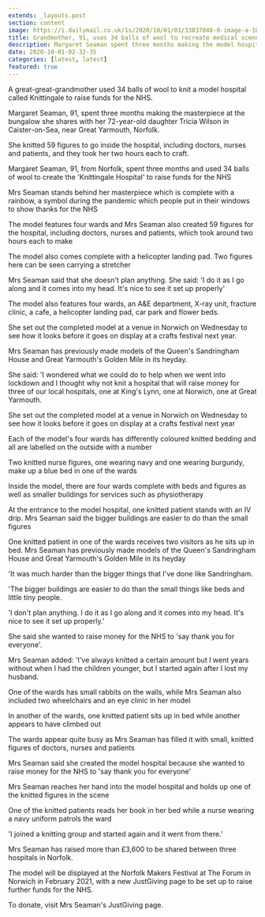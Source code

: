 ```yaml
---
extends: _layouts.post
section: content
image: https://i.dailymail.co.uk/1s/2020/10/01/01/33837048-0-image-a-102_1601512464708.jpg 
title: Grandmother, 91, uses 34 balls of wool to recreate medical scenes for NHS fundraiser  
description: Margaret Seaman spent three months making the model hospital and 59 figures, including doctors, nurses and patients, from her home in Caister-on-Sea, Norfolk. 
date: 2020-10-01-02-32-35 
categories: [latest, latest] 
featured: true 
--- 
```

A great-great-grandmother used 34 balls of wool to knit a model hospital called Knittingale to raise funds for the NHS. 

Margaret Seaman, 91, spent three months making the masterpiece at the bungalow she shares with her 72-year-old daughter Tricia Wilson in Caister-on-Sea, near Great Yarmouth, Norfolk. 

She knitted 59 figures to go inside the hospital, including doctors, nurses and patients, and they took her two hours each to craft.

Margaret Seaman, 91, from Norfolk, spent three months and used 34 balls of wool to create the 'Knittingale Hospital' to raise funds for the NHS

Mrs Seaman stands behind her masterpiece which is complete with a rainbow, a symbol during the pandemic which people put in their windows to show thanks for the NHS

The model features four wards and Mrs Seaman also created 59 figures for the hospital, including doctors, nurses and patients, which took around two hours each to make 

The model also comes complete with a helicopter landing pad. Two figures here can be seen carrying a stretcher

Mrs Seaman said that she doesn't plan anything. She said: 'I do it as I go along and it comes into my head. It's nice to see it set up properly'

The model also features four wards, an A&E department, X-ray unit, fracture clinic, a cafe, a helicopter landing pad, car park and flower beds. 

She set out the completed model at a venue in Norwich on Wednesday to see how it looks before it goes on display at a crafts festival next year. 

Mrs Seaman has previously made models of the Queen's Sandringham House and Great Yarmouth's Golden Mile in its heyday. 

She said: 'I wondered what we could do to help when we went into lockdown and I thought why not knit a hospital that will raise money for three of our local hospitals, one at King's Lynn, one at Norwich, one at Great Yarmouth. 

She set out the completed model at a venue in Norwich on Wednesday to see how it looks before it goes on display at a crafts festival next year

Each of the model's four wards has differently coloured knitted bedding and all are labelled on the outside with a number

Two knitted nurse figures, one wearing navy and one wearing burgundy, make up a blue bed in one of the wards

Inside the model, there are four wards complete with beds and figures as well as smaller buildings for services such as physiotherapy

At the entrance to the model hospital, one knitted patient stands with an IV drip. Mrs Seaman said the bigger buildings are easier to do than the small figures 

One knitted patient in one of the wards receives two visitors as he sits up in bed. Mrs Seaman has previously made models of the Queen's Sandringham House and Great Yarmouth's Golden Mile in its heyday

'It was much harder than the bigger things that I've done like Sandringham.

'The bigger buildings are easier to do than the small things like beds and little tiny people.

'I don't plan anything. I do it as I go along and it comes into my head. It's nice to see it set up properly.' 

She said she wanted to raise money for the NHS to 'say thank you for everyone'. 

Mrs Seaman added: 'I've always knitted a certain amount but I went years without when I had the children younger, but I started again after I lost my husband.

One of the wards has small rabbits on the walls, while Mrs Seaman also included two wheelchairs and an eye clinic in her model

In another of the wards, one knitted patient sits up in bed while another appears to have climbed out

The wards appear quite busy as Mrs Seaman has filled it with small, knitted figures of doctors, nurses and patients 

Mrs Seaman said she created the model hospital because she wanted to raise money for the NHS to 'say thank you for everyone'

Mrs Seaman reaches her hand into the model hospital and holds up one of the knitted figures in the scene 

One of the knitted patients reads her book in her bed while a nurse wearing a navy uniform patrols the ward

'I joined a knitting group and started again and it went from there.' 

Mrs Seaman has raised more than £3,600 to be shared between three hospitals in Norfolk.  

The model will be displayed at the Norfolk Makers Festival at The Forum in Norwich in February 2021, with a new JustGiving page to be set up to raise further funds for the NHS. 

To donate, visit Mrs Seaman's JustGiving page.  


